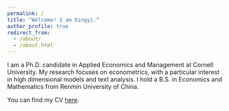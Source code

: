 ```yaml
---
permalink: /
title: "Welcome! I am Dingyi."
author_profile: true
redirect_from: 
  - /about/
  - /about.html
---
```


I am a Ph.D. candidate in Applied Economics and Management at Cornell University. My research focuses on econometrics, with a particular interest in high dimensional models and text analysis. I hold a B.S. in Economics and Mathematics from Renmin University of China.

You can find my CV [here](https://dingyili93.github.io/files/CV_Dingyi.pdf).
